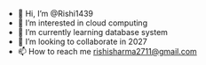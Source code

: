 - 👋 Hi, I’m @Rishi1439
- 👀 I’m interested in cloud computing  
- 🌱 I’m currently learning database system
- 💞️ I’m looking to collaborate in 2027
- 📫 How to reach me rishisharma2711@gmail.com

<!---
Rishi1439/Rishi1439 is a ✨ special ✨ repository because its `README.md` (this file) appears on your GitHub profile.
You can click the Preview link to take a look at your changes.
--->
